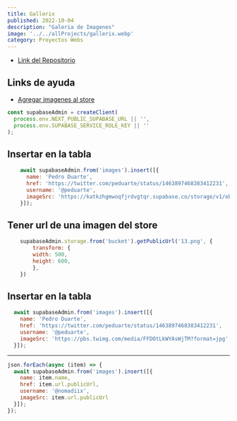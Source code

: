 ```yaml
---
title: Gallerix
published: 2022-10-04
description: "Galeria de Imagenes"
image: '../../allProjects/gallerix.webp'
category: Proyectos Webs
---
```


- [Link del Repositorio](https://github.com/Fabian-Martinez-Rincon/Galleriix-Frontend)


## Links de ayuda

- [Agregar imagenes al store](https://supabase.com/docs/guides/storage/image-transformations)

```javascript
const supabaseAdmin = createClient(
  process.env.NEXT_PUBLIC_SUPABASE_URL || '',
  process.env.SUPABASE_SERVICE_ROLE_KEY || ''
);
```

## Insertar en la tabla

```javascript
    await supabaseAdmin.from('images').insert([{
      name: 'Pedro Duarte',
      href: 'https://twitter.com/peduarte/status/1463897468383412231',
      username: '@peduarte',
      imageSrc: 'https://katkzhgmwoqfjrdvgtqr.supabase.co/storage/v1/object/sign/images-links/1.png?token=eyJhbGciOiJIUzI1NiIsInR5cCI6IkpXVCJ9.eyJ1cmwiOiJpbWFnZXMtbGlua3MvMS5wbmciLCJ0cmFuc2Zvcm1hdGlvbnMiOiIiLCJpYXQiOjE2NzIxNzYwNTUsImV4cCI6MTk4NzUzNjA1NX0.Kl9B9-RhPtW-32kgU61Gkqq4RxPHc3k8b8PFtQXHjj0',
    }]);
```
## Tener url de una imagen del store

```javascript
    supabaseAdmin.storage.from('bucket').getPublicUrl('13.png', {
        transform: {
        width: 500,
        height: 600,
        },
    })
```

## Insertar en la tabla

```javascript
  await supabaseAdmin.from('images').insert([{
    name: 'Pedro Duarte',
    href: 'https://twitter.com/peduarte/status/1463897468383412231',
    username: '@peduarte',
    imageSrc: 'https://pbs.twimg.com/media/FFDOtLkWYAsWjTM?format=jpg',
  }]);
```
---

```javascript
json.forEach(async (item) => {
  await supabaseAdmin.from('images').insert([{
    name: item.name,
    href: item.url.publicUrl,
    username: '@nomadiix',
    imageSrc: item.url.publicUrl
  }]);
});
```